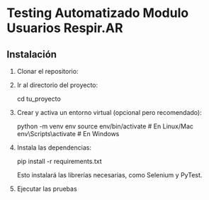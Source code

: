 # Testing Automatizado Modulo Usuarios Respir.AR

## Instalación

1. Clonar el repositorio:

2. Ir al directorio del proyecto:

    cd tu_proyecto

3. Crear y activa un entorno virtual (opcional pero recomendado):

    python -m venv env
    source env/bin/activate # En Linux/Mac
    env\Scripts\activate # En Windows

4. Instala las dependencias:

    pip install -r requirements.txt

    Esto instalará las librerías necesarias, como Selenium y PyTest.

5.  Ejecutar las pruebas
